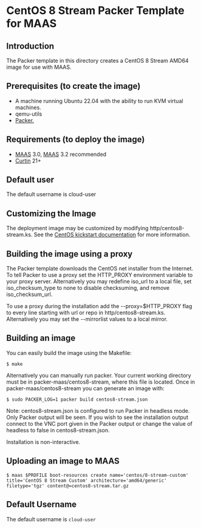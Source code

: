 # CentOS 8 Stream Packer Template for MAAS

## Introduction
The Packer template in this directory creates a CentOS 8 Stream AMD64 image for use
with MAAS.

## Prerequisites (to create the image)

* A machine running Ubuntu 22.04 with the ability to run KVM virtual machines.
* qemu-utils
* [Packer.](https://www.packer.io/intro/getting-started/install.html)

## Requirements (to deploy the image)

* [MAAS](https://maas.io) 3.0, [MAAS](https://maas.io) 3.2 recommended
* [Curtin](https://launchpad.net/curtin) 21+

## Default user
The default username is cloud-user

## Customizing the Image
The deployment image may be customized by modifying http/centos8-stream.ks. See the [CentOS kickstart documentation](https://docs.centos.org/en-US/centos/install-guide/Kickstart2/) for more information.

## Building the image using a proxy
The Packer template downloads the CentOS net installer from the Internet. To
tell Packer to use a proxy set the HTTP_PROXY environment variable to your proxy
server. Alternatively you may redefine iso_url to a local file, set
iso_checksum_type to none to disable checksuming, and remove iso_checksum_url.

To use a proxy during the installation add the --proxy=$HTTP_PROXY flag to every
line starting with url or repo in http/centos8-stream.ks. Alternatively you may set the
--mirrorlist values to a local mirror.

## Building an image
You can easily build the image using the Makefile:

```
$ make
```

Alternatively you can manually run packer. Your current working directory must
be in packer-maas/centos8-stream, where this file is located. Once in
packer-maas/centos8-stream you can generate an image with:

```
$ sudo PACKER_LOG=1 packer build centos8-stream.json
```

Note: centos8-stream.json is configured to run Packer in headless mode. Only Packer
output will be seen. If you wish to see the installation output connect to the
VNC port given in the Packer output or change the value of headless to false in
centos8-stream.json.

Installation is non-interactive.

## Uploading an image to MAAS
```
$ maas $PROFILE boot-resources create name='centos/8-stream-custom' title='CentOS 8 Stream Custom' architecture='amd64/generic' filetype='tgz' content@=centos8-stream.tar.gz
```

## Default Username
The default username is ```cloud-user```
